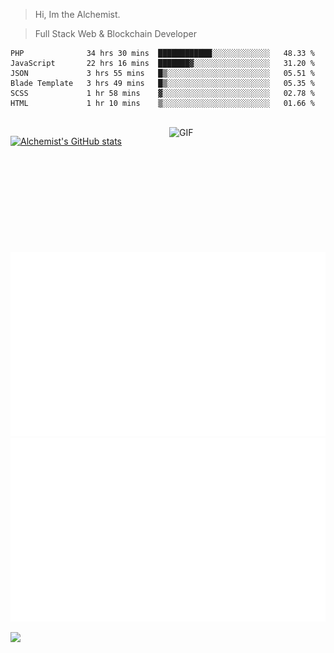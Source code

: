 > Hi, Im the Alchemist.

> Full Stack Web & Blockchain Developer


<!--START_SECTION:waka-->

```text
PHP              34 hrs 30 mins  ████████████░░░░░░░░░░░░░   48.33 %
JavaScript       22 hrs 16 mins  ███████▓░░░░░░░░░░░░░░░░░   31.20 %
JSON             3 hrs 55 mins   █▒░░░░░░░░░░░░░░░░░░░░░░░   05.51 %
Blade Template   3 hrs 49 mins   █▒░░░░░░░░░░░░░░░░░░░░░░░   05.35 %
SCSS             1 hr 58 mins    ▓░░░░░░░░░░░░░░░░░░░░░░░░   02.78 %
HTML             1 hr 10 mins    ▒░░░░░░░░░░░░░░░░░░░░░░░░   01.66 %
```

<!--END_SECTION:waka-->


<br />

<img align="right" alt="GIF" src="https://user-images.githubusercontent.com/5355808/139111924-210cc6fa-9fb1-4dac-929d-6324a5836a92.gif" width="250" height="200" />

[![Alchemist's GitHub stats](https://github-readme-stats.vercel.app/api?username=DrMaxis&show_icons=true&theme=outrun&count_private=true)](#)

![](https://raw.githubusercontent.com/DrMaxis/github-stats-transparent/output/generated/overview.svg)
![](https://raw.githubusercontent.com/DrMaxis/github-stats-transparent/output/generated/languages.svg)

 
<a href="https://count.getloli.com/"><img src="https://count.getloli.com/get/@:maxis-the-alchemist?theme=rule34"></a>
<!-- https://count.getloli.com/get/@alchemist?theme=rule34 -->
<br>


